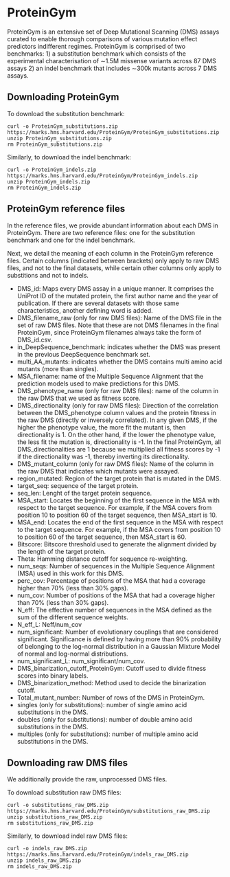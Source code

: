 # ProteinGym

ProteinGym is an extensive set of Deep Mutational Scanning (DMS) assays curated to enable thorough comparisons of various mutation effect predictors indifferent regimes. ProteinGym is comprised of two benchmarks: 1) a substitution benchmark which consists of the experimental characterisation of ∼1.5M missense variants across 87 DMS assays 2) an indel benchmark that includes ∼300k mutants across 7 DMS assays.

## Downloading ProteinGym

To download the substitution benchmark:
```
curl -o ProteinGym_substitutions.zip https://marks.hms.harvard.edu/ProteinGym/ProteinGym_substitutions.zip 
unzip ProteinGym_substitutions.zip
rm ProteinGym_substitutions.zip
```

Similarly, to download the indel benchmark:
```
curl -o ProteinGym_indels.zip https://marks.hms.harvard.edu/ProteinGym/ProteinGym_indels.zip
unzip ProteinGym_indels.zip
rm ProteinGym_indels.zip
```

## ProteinGym reference files

In the reference files, we provide abundant information about each DMS in ProteinGym. There are two reference files: one for the substitution benchmark and one for the indel benchmark.

Next, we detail the meaning of each column in the ProteinGym reference files. Certain columns (indicated between brackets) only apply to raw DMS files, and not to the final datasets, while certain other columns only apply to substitions and not to indels.

- DMS_id: Maps every DMS assay in a unique manner. It comprises the UniProt ID of the mutated protein, the first author name and the year of publication. If there are several datasets with those same characteristics, another defining word is added.
- DMS_filename_raw (only for raw DMS files): Name of the DMS file in the set of raw DMS files. Note that these are not DMS filenames in the final ProteinGym, since ProteinGym filenames always take the form of DMS_id.csv.
- in_DeepSequence_benchmark: indicates whether the DMS was present in the previous DeepSequence benchmark set.
- multi_AA_mutants: indicates whether the DMS contains multi amino acid mutants (more than singles).
- MSA_filename: name of the Multiple Sequence Alignment that the prediction models used to make predictions for this DMS.
- DMS_phenotype_name (only for raw DMS files): name of the column in the raw DMS that we used as fitness score.
- DMS_directionality (only for raw DMS files): Direction of the correlation between the DMS_phenotype column values and the protein fitness in the raw DMS (directly or inversely correlated). In any given DMS, if the higher the phenotype value, the more fit the mutant is, then directionality is 1. On the other hand, if the lower the phenotype value, the less fit the mutation is, directionality is -1. In the final ProteinGym, all DMS_directionalities are 1 because we multiplied all fitness scores by -1 if the directionality was -1, thereby inverting its directionality.
- DMS_mutant_column (only for raw DMS files): Name of the column in the raw DMS that indicates which mutants were assayed. 
- region_mutated: Region of the target protein that is mutated in the DMS.
- target_seq: sequence of the target protein.
- seq_len: Lenght of the target protein sequence.
- MSA_start: Locates the beginning of the first sequence in the MSA with respect to the target sequence. For example, if the MSA covers from position 10 to position 60 of the target sequence, then MSA_start is 10.
- MSA_end: Locates the end of the first sequence in the MSA with respect to the target sequence. For example, if the MSA covers from position 10 to position 60 of the target sequence, then MSA_start is 60.
- Bitscore: Bitscore threshold used to generate the alignment divided by the length of the target protein.
- Theta: Hamming distance cutoff for sequence re-weighting.
- num_seqs: Number of sequences in the Multiple Sequence Alignment (MSA) used in this work for this DMS.
- perc_cov: Percentage of positions of the MSA that had a coverage higher than 70% (less than 30% gaps).
- num_cov: Number of positions of the MSA that had a coverage higher than 70% (less than 30% gaps).
- N_eff: The effective number of sequences in the MSA defined as the sum of the different sequence weights.
- N_eff_L: Neff/num_cov
- num_significant: Number of evolutionary couplings that are considered significant. Significance is defined by having more than 90% probability of belonging to the log-normal distribution in a Gaussian Mixture Model of normal and log-normal distributions.
- num_significant_L: num_significant/num_cov.
- DMS_binarization_cutoff_ProteinGym: Cutoff used to divide fitness scores into binary labels.
- DMS_binarization_method: Method used to decide the binarization cutoff.
- Total_mutant_number: Number of rows of the DMS in ProteinGym.
- singles (only for substitutions): number of single amino acid substitutions in the DMS.
- doubles (only for substitutions): number of double amino acid substitutions in the DMS.
- multiples (only for substitutions): number of multiple amino acid substitutions in the DMS.

## Downloading raw DMS files

We additionally provide the raw, unprocessed DMS files.

To download substitution raw DMS files:

```
curl -o substitutions_raw_DMS.zip https://marks.hms.harvard.edu/ProteinGym/substitutions_raw_DMS.zip
unzip substitutions_raw_DMS.zip
rm substitutions_raw_DMS.zip
```

Similarly, to download indel raw DMS files:

```
curl -o indels_raw_DMS.zip https://marks.hms.harvard.edu/ProteinGym/indels_raw_DMS.zip
unzip indels_raw_DMS.zip
rm indels_raw_DMS.zip
```

